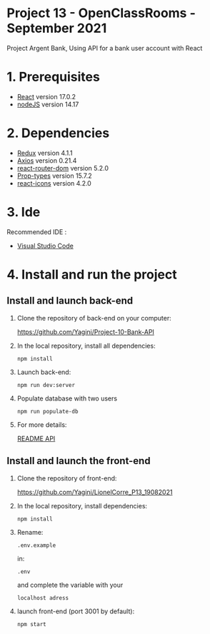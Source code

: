 # Project 13 - OpenClassRooms - September 2021

Project Argent Bank, Using API for a bank user account with React

# 1. Prerequisites

* [React](https://reactjs.org/) version 17.0.2
* [nodeJS](https://nodejs.org/en/) version 14.17

# 2. Dependencies

* [Redux](https://redux.js.org/introduction/installation) version 4.1.1
* [Axios](https://www.npmjs.com/package/axios) version 0.21.4
* [react-router-dom](https://reactrouter.com/web/guides/quick-start) version 5.2.0
* [Prop-types](https://www.npmjs.com/package/prop-types) version 15.7.2
* [react-icons](https://react-icons.github.io/react-icons/) version 4.2.0

# 3. Ide

Recommended IDE :
* [Visual Studio Code](https://code.visualstudio.com/) 

# 4. Install and run the project

## Install and launch back-end

1. Clone the repository of back-end on your computer:

    https://github.com/Yagini/Project-10-Bank-API

2. In the local repository, install all dependencies:
    
    `npm install`

3. Launch back-end:

    `npm run dev:server`

4. Populate database with two users

    `npm run populate-db`

5. For more details:

    [README API](https://github.com/Yagini/Project-10-Bank-API/blob/master/README.md)

## Install and launch the front-end

1. Clone the repository of front-end:

   https://github.com/Yagini/LionelCorre_P13_19082021

2. In the local repository, install dependencies:

    `npm install`

3. Rename: 

    `.env.example`

    in: 

    `.env` 

    and complete the variable with your 
    
    `localhost adress`

4. launch front-end (port 3001 by default):

    `npm start`


